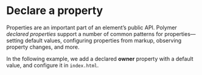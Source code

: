 # Declare a property
Properties are an important part of an element’s public API. Polymer _declared properties_ support a number of common patterns for properties—setting default values, configuring properties from markup, observing property changes, and more.

In the following example, we add a declared **owner** property with a default value, and configure it in `index.html`.
